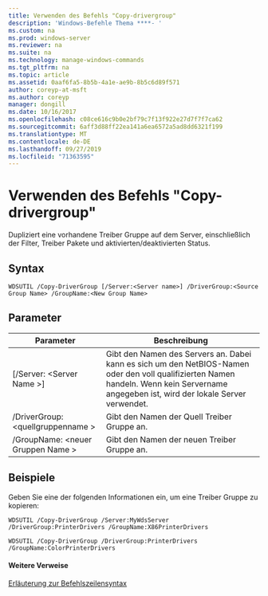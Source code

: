 ```yaml
---
title: Verwenden des Befehls "Copy-drivergroup"
description: 'Windows-Befehle Thema ****- '
ms.custom: na
ms.prod: windows-server
ms.reviewer: na
ms.suite: na
ms.technology: manage-windows-commands
ms.tgt_pltfrm: na
ms.topic: article
ms.assetid: 0aaf6fa5-8b5b-4a1e-ae9b-8b5c6d89f571
author: coreyp-at-msft
ms.author: coreyp
manager: dongill
ms.date: 10/16/2017
ms.openlocfilehash: c08ce616c9b0e2bf79c7f13f922e27d7f7f7ca62
ms.sourcegitcommit: 6aff3d88ff22ea141a6ea6572a5ad8dd6321f199
ms.translationtype: MT
ms.contentlocale: de-DE
ms.lasthandoff: 09/27/2019
ms.locfileid: "71363595"
---
```

# <a name="using-the-copy-drivergroup-command"></a>Verwenden des Befehls "Copy-drivergroup"



Dupliziert eine vorhandene Treiber Gruppe auf dem Server, einschließlich der Filter, Treiber Pakete und aktivierten/deaktivierten Status.

## <a name="syntax"></a>Syntax

```
WDSUTIL /Copy-DriverGroup [/Server:<Server name>] /DriverGroup:<Source Group Name> /GroupName:<New Group Name>
```

## <a name="parameters"></a>Parameter

|Parameter|Beschreibung|
|---------|-----------|
|[/Server: \<Server Name >]|Gibt den Namen des Servers an. Dabei kann es sich um den NetBIOS-Namen oder den voll qualifizierten Namen handeln. Wenn kein Servername angegeben ist, wird der lokale Server verwendet.|
|/DriverGroup: \<quellgruppenname >|Gibt den Namen der Quell Treiber Gruppe an.|
|/GroupName: \<neuer Gruppen Name >|Gibt den Namen der neuen Treiber Gruppe an.|

## <a name="BKMK_examples"></a>Beispiele

Geben Sie eine der folgenden Informationen ein, um eine Treiber Gruppe zu kopieren:
```
WDSUTIL /Copy-DriverGroup /Server:MyWdsServer /DriverGroup:PrinterDrivers /GroupName:X86PrinterDrivers
```
```
WDSUTIL /Copy-DriverGroup /DriverGroup:PrinterDrivers /GroupName:ColorPrinterDrivers
```

#### <a name="additional-references"></a>Weitere Verweise

[Erläuterung zur Befehlszeilensyntax](command-line-syntax-key.md)